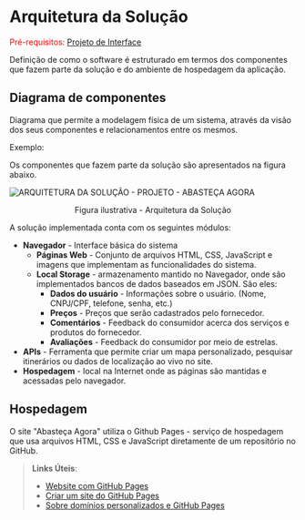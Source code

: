 # Arquitetura da Solução

<span style="color:red">Pré-requisitos: <a href="3-Projeto de Interface.md"> Projeto de Interface</a></span>

Definição de como o software é estruturado em termos dos componentes que fazem parte da solução e do ambiente de hospedagem da aplicação.

## Diagrama de componentes

Diagrama que permite a modelagem física de um sistema, através da visão dos seus componentes e relacionamentos entre os mesmos.

Exemplo: 

Os componentes que fazem parte da solução são apresentados na figura abaixo.

![ARQUITETURA DA SOLUÇÃO - PROJETO - ABASTEÇA AGORA](https://user-images.githubusercontent.com/89323922/135698420-ef185b0a-beb7-4349-98f5-c30b8d1cdaf4.png)

<center>Figura ilustrativa - Arquitetura da Solução</center>

A solução implementada conta com os seguintes módulos:
- **Navegador** - Interface básica do sistema  
  - **Páginas Web** - Conjunto de arquivos HTML, CSS, JavaScript e imagens que implementam as funcionalidades do sistema.
   - **Local Storage** - armazenamento mantido no Navegador, onde são implementados bancos de dados baseados em JSON. São eles: 
     - **Dados do usuário** - Informações sobre o usuário. (Nome, CNPJ/CPF, telefone, senha, etc.)
     - **Preços** - Preços que serão cadastrados pelo fornecedor.
     - **Comentários** - Feedback do consumidor acerca dos serviços e produtos do fornecedor.
     - **Avaliações** - Feedback do consumidor por meio de estrelas.
 - **APIs** - Ferramenta que permite criar um mapa personalizado, pesquisar itinerários ou dados de localização ao vivo no site.
 - **Hospedagem** - local na Internet onde as páginas são mantidas e acessadas pelo navegador. 


## Hospedagem

O site "Abasteça Agora" utiliza o Github Pages - serviço de hospedagem que usa arquivos HTML, CSS e JavaScript diretamente de um repositório no GitHub.

> **Links Úteis**:
>
> - [Website com GitHub Pages](https://pages.github.com/)
> - [Criar um site do GitHub Pages](https://docs.github.com/pt/pages/getting-started-with-github-pages/creating-a-github-pages-site)
> - [Sobre domínios personalizados e GitHub Pages](https://docs.github.com/pt/pages/configuring-a-custom-domain-for-your-github-pages-site/about-custom-domains-and-github-pages)
